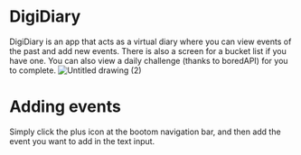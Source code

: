 # DigiDiary
DigiDiary is an app that acts as a virtual diary where you can view events of the past and add new events. There is also a screen for a bucket list if you have one. You can also view a daily challenge (thanks to boredAPI) for you to complete.
![Untitled drawing (2)](https://user-images.githubusercontent.com/68039511/109430418-3c715080-79b6-11eb-8190-2bd8b83300a5.png)

# Adding events
Simply click the plus icon at the bootom navigation bar, and then add the event you want to add in the text input.
